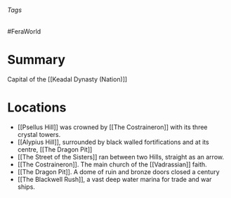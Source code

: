 ###### Tags

#FeraWorld

# Summary
Capital of the [[Keadal Dynasty (Nation)]] 

# Locations
- [[Psellus Hill]] was crowned by [[The Costraineron]] with its three crystal towers.
- [[Alypius Hill]], surrounded by black walled fortifications and at its centre, [[The Dragon Pit]]
- [[The Street of the Sisters]] ran between two Hills, straight as an arrow. 
- [[The Costraineron]]. The main church of the [[Vadrassian]] faith.
- [[The Dragon Pit]].  A dome of ruin and bronze doors closed a century
- [[The Blackwell Rush]], a vast deep water marina for trade and war ships.